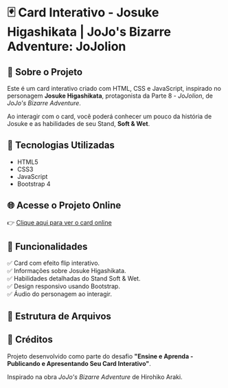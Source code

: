 # 🃏 Card Interativo - Josuke Higashikata | JoJo's Bizarre Adventure: JoJolion

## 📖 Sobre o Projeto
Este é um card interativo criado com HTML, CSS e JavaScript, inspirado no personagem **Josuke Higashikata**, protagonista da Parte 8 - *JoJolion*, de *JoJo's Bizarre Adventure*.

Ao interagir com o card, você poderá conhecer um pouco da história de Josuke e as habilidades de seu Stand, **Soft & Wet**.

## 🚀 Tecnologias Utilizadas
- HTML5
- CSS3
- JavaScript
- Bootstrap 4

## 🌐 Acesse o Projeto Online
👉 [Clique aqui para ver o card online](https://eduardo129517.github.io/josukehigashikata/)


## 🎯 Funcionalidades
✅ Card com efeito flip interativo.  
✅ Informações sobre Josuke Higashikata.  
✅ Habilidades detalhadas do Stand Soft & Wet.  
✅ Design responsivo usando Bootstrap.  
✅ Áudio do personagem ao interagir.

## 📂 Estrutura de Arquivos

## 🙌 Créditos
Projeto desenvolvido como parte do desafio **"Ensine e Aprenda - Publicando e Apresentando Seu Card Interativo"**.

Inspirado na obra *JoJo's Bizarre Adventure* de Hirohiko Araki.
